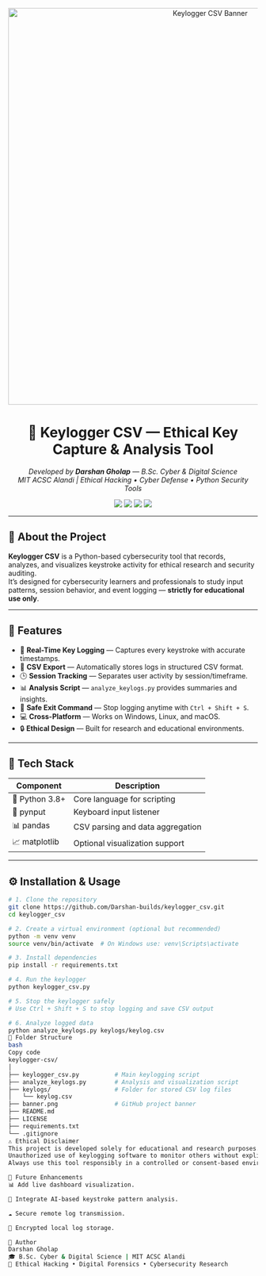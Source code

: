 <p align="center">
  <img src="banner.png" alt="Keylogger CSV Banner" width="800"/>
</p>

<h1 align="center">🔐 Keylogger CSV — Ethical Key Capture & Analysis Tool</h1>

<p align="center">
  <i>Developed by <b>Darshan Gholap</b> — B.Sc. Cyber & Digital Science</i><br>
  <i>MIT ACSC Alandi | Ethical Hacking • Cyber Defense • Python Security Tools</i>
</p>

<p align="center">
  <a href="https://www.python.org/"><img src="https://img.shields.io/badge/Python-3.8%2B-blue?logo=python&logoColor=white"></a>
  <a href="LICENSE"><img src="https://img.shields.io/badge/License-MIT-green"></a>
  <img src="https://img.shields.io/badge/Platform-Cross--Platform-lightgrey">
  <img src="https://img.shields.io/badge/Status-Stable-success">
</p>

---

## 🧠 About the Project

**Keylogger CSV** is a Python-based cybersecurity tool that records, analyzes, and visualizes keystroke activity for ethical research and security auditing.  
It’s designed for cybersecurity learners and professionals to study input patterns, session behavior, and event logging — **strictly for educational use only**.

---

## 🚀 Features

- 🎹 **Real-Time Key Logging** — Captures every keystroke with accurate timestamps.  
- 🧾 **CSV Export** — Automatically stores logs in structured CSV format.  
- 🕒 **Session Tracking** — Separates user activity by session/timeframe.  
- 📊 **Analysis Script** — `analyze_keylogs.py` provides summaries and insights.  
- 🧩 **Safe Exit Command** — Stop logging anytime with `Ctrl + Shift + S`.  
- 💻 **Cross-Platform** — Works on Windows, Linux, and macOS.  
- 🔒 **Ethical Design** — Built for research and educational environments.

---

## 🧰 Tech Stack

| Component | Description |
|------------|--------------|
| 🐍 Python 3.8+ | Core language for scripting |
| 🎹 pynput | Keyboard input listener |
| 📊 pandas | CSV parsing and data aggregation |
| 📈 matplotlib | Optional visualization support |

---

## ⚙️ Installation & Usage

```bash
# 1. Clone the repository
git clone https://github.com/Darshan-builds/keylogger_csv.git
cd keylogger_csv

# 2. Create a virtual environment (optional but recommended)
python -m venv venv
source venv/bin/activate  # On Windows use: venv\Scripts\activate

# 3. Install dependencies
pip install -r requirements.txt

# 4. Run the keylogger
python keylogger_csv.py

# 5. Stop the keylogger safely
# Use Ctrl + Shift + S to stop logging and save CSV output

# 6. Analyze logged data
python analyze_keylogs.py keylogs/keylog.csv
📂 Folder Structure
bash
Copy code
keylogger-csv/
│
├── keylogger_csv.py          # Main keylogging script
├── analyze_keylogs.py        # Analysis and visualization script
├── keylogs/                  # Folder for stored CSV log files
│   └── keylog.csv
├── banner.png                # GitHub project banner
├── README.md
├── LICENSE
├── requirements.txt
└── .gitignore
⚠️ Ethical Disclaimer
This project is developed solely for educational and research purposes.
Unauthorized use of keylogging software to monitor others without explicit consent is illegal and unethical.
Always use this tool responsibly in a controlled or consent-based environment only.

🔮 Future Enhancements
📊 Add live dashboard visualization.

🧠 Integrate AI-based keystroke pattern analysis.

☁️ Secure remote log transmission.

🔐 Encrypted local log storage.

🧩 Author
Darshan Gholap
🎓 B.Sc. Cyber & Digital Science | MIT ACSC Alandi
💼 Ethical Hacking • Digital Forensics • Cybersecurity Research

